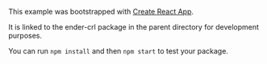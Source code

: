 This example was bootstrapped with [Create React App](https://github.com/facebook/create-react-app).

It is linked to the ender-crl package in the parent directory for development purposes.

You can run `npm install` and then `npm start` to test your package.
